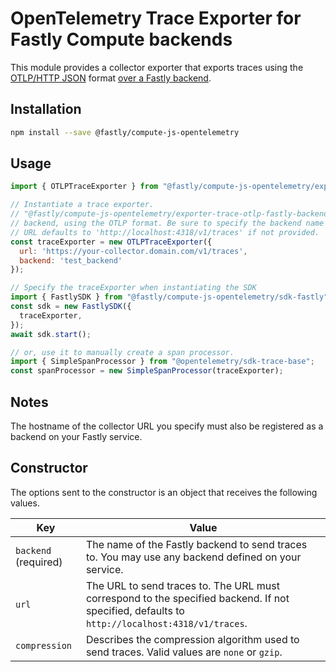 # OpenTelemetry Trace Exporter for Fastly Compute backends

This module provides a collector exporter that exports traces using the
[OTLP/HTTP JSON](https://github.com/open-telemetry/opentelemetry-specification/blob/main/specification/protocol/otlp.md#otlphttp) format
[over a Fastly backend](https://developer.fastly.com/learning/compute/javascript/#communicating-with-backend-servers-and-the-fastly-cache).

## Installation

```bash
npm install --save @fastly/compute-js-opentelemetry
```

## Usage

```javascript
import { OTLPTraceExporter } from "@fastly/compute-js-opentelemetry/exporter-trace-otlp-fastly-backend";

// Instantiate a trace exporter.
// "@fastly/compute-js-opentelemetry/exporter-trace-otlp-fastly-backend" sends trace data to the named
// backend, using the OTLP format. Be sure to specify the backend name in addition to the URL.
// URL defaults to 'http://localhost:4318/v1/traces' if not provided.
const traceExporter = new OTLPTraceExporter({
  url: 'https://your-collector.domain.com/v1/traces',
  backend: 'test_backend'
});

// Specify the traceExporter when instantiating the SDK
import { FastlySDK } from "@fastly/compute-js-opentelemetry/sdk-fastly";
const sdk = new FastlySDK({
  traceExporter,
});
await sdk.start();

// or, use it to manually create a span processor.
import { SimpleSpanProcessor } from "@opentelemetry/sdk-trace-base";
const spanProcessor = new SimpleSpanProcessor(traceExporter);
```

## Notes

The hostname of the collector URL you specify must also be registered as a backend on your Fastly service.

## Constructor

The options sent to the constructor is an object that receives the following values.

| Key                  | Value                                                                                                                                         |
|----------------------|-----------------------------------------------------------------------------------------------------------------------------------------------|
| `backend` (required) | The name of the Fastly backend to send traces to. You may use any backend defined on your service.                                            |
| `url`                | The URL to send traces to. The URL must correspond to the specified backend. If not specified, defaults to `http://localhost:4318/v1/traces`. |
| `compression`        | Describes the compression algorithm used to send traces. Valid values are `none` or `gzip`.                                                   | 
